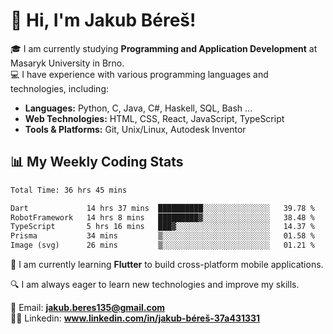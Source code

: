 # 👋 Hi, I'm Jakub Béreš!

🎓 I am currently studying **Programming and Application Development** at Masaryk University in Brno.  
💻 I have experience with various programming languages and technologies, including:  
   - **Languages:** Python, C, Java, C#, Haskell, SQL, Bash ...  
   - **Web Technologies:** HTML, CSS, React, JavaScript, TypeScript  
   - **Tools & Platforms:** Git, Unix/Linux, Autodesk Inventor

## 📊 My Weekly Coding Stats
<!--START_SECTION:waka-->

```txt
Total Time: 36 hrs 45 mins

Dart             14 hrs 37 mins  ██████████░░░░░░░░░░░░░░░   39.78 %
RobotFramework   14 hrs 8 mins   █████████▓░░░░░░░░░░░░░░░   38.48 %
TypeScript       5 hrs 16 mins   ███▓░░░░░░░░░░░░░░░░░░░░░   14.37 %
Prisma           34 mins         ▒░░░░░░░░░░░░░░░░░░░░░░░░   01.58 %
Image (svg)      26 mins         ▒░░░░░░░░░░░░░░░░░░░░░░░░   01.21 %
```

<!--END_SECTION:waka-->

🚀 I am currently learning **Flutter** to build cross-platform mobile applications.  

🔍 I am always eager to learn new technologies and improve my skills.  

📩 Email:        **jakub.beres135@gmail.com**  
🧑‍💻 Linkedin:     **www.linkedin.com/in/jakub-béreš-37a431331**


